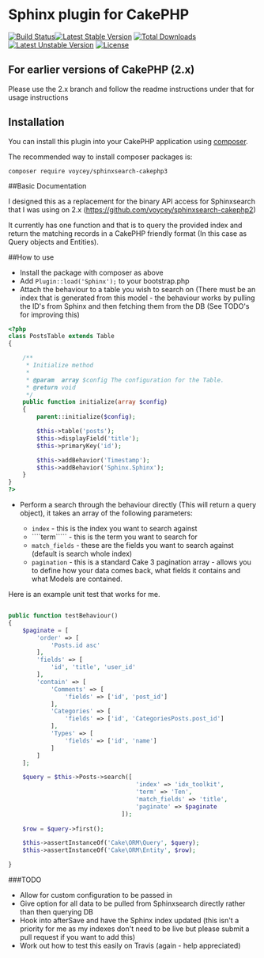 # Sphinx plugin for CakePHP

[![Build Status](https://travis-ci.org/voycey/sphinxsearch-cakephp3.svg)](https://travis-ci.org/voycey/sphinxsearch-cakephp3)[![Latest Stable Version](https://poser.pugx.org/voycey/sphinxsearch-cakephp3/v/stable)](https://packagist.org/packages/voycey/sphinxsearch-cakephp3) [![Total Downloads](https://poser.pugx.org/voycey/sphinxsearch-cakephp3/downloads)](https://packagist.org/packages/voycey/sphinxsearch-cakephp3) [![Latest Unstable Version](https://poser.pugx.org/voycey/sphinxsearch-cakephp3/v/unstable)](https://packagist.org/packages/voycey/sphinxsearch-cakephp3) [![License](https://poser.pugx.org/voycey/sphinxsearch-cakephp3/license)](https://packagist.org/packages/voycey/sphinxsearch-cakephp3)

## For earlier versions of CakePHP (2.x)
Please use the 2.x branch and follow the readme instructions under that for usage instructions

## Installation

You can install this plugin into your CakePHP application using [composer](http://getcomposer.org).

The recommended way to install composer packages is:

```
composer require voycey/sphinxsearch-cakephp3
```

##Basic Documentation

I designed this as a replacement for the binary API access for Sphinxsearch that I was using on 2.x (https://github.com/voycey/sphinxsearch-cakephp2)

It currently has one function and that is to query the provided index and return the matching records in a CakePHP friendly format (In this case as Query objects and Entities).

##How to use

* Install the package with composer as above
* Add ````Plugin::load('Sphinx');```` to your bootstrap.php
* Attach the behaviour to a table you wish to search on 
(There must be an index that is generated from this model - the behaviour works by pulling the ID's from Sphinx and then fetching them from the DB (See TODO's for improving this)

```php
<?php 
class PostsTable extends Table
{

    /**
     * Initialize method
     *
     * @param  array $config The configuration for the Table.
     * @return void
     */
    public function initialize(array $config)
    {
        parent::initialize($config);

        $this->table('posts');
        $this->displayField('title');
        $this->primaryKey('id');

        $this->addBehavior('Timestamp');
        $this->addBehavior('Sphinx.Sphinx');
    }
}
?>
```

* Perform a search through the behaviour directly (This will return a query object), it takes an array of the following parameters:

  * ````index```` - this is the index you want to search against
  * ````term````` - this is the term you want to search for
  * ````match_fields```` - these are the fields you want to search against (default is search whole index)
  * ````pagination```` - this is a standard Cake 3 pagination array - allows you to define how your data comes back, what fields it contains and what Models are contained.
  

Here is an example unit test that works for me.
```php

public function testBehaviour()
{
    $paginate = [
        'order' => [
            'Posts.id asc'
        ],
        'fields' => [
            'id', 'title', 'user_id'
        ],
        'contain' => [
            'Comments' => [
                'fields' => ['id', 'post_id']
            ],
            'Categories' => [
                'fields' => ['id', 'CategoriesPosts.post_id']
            ],
            'Types' => [
                'fields' => ['id', 'name']
            ]
        ]
    ];

    $query = $this->Posts->search([
                                    'index' => 'idx_toolkit', 
                                    'term' => 'Ten', 
                                    'match_fields' => 'title', 
                                    'paginate' => $paginate
                                ]);
    
    $row = $query->first();

    $this->assertInstanceOf('Cake\ORM\Query', $query);
    $this->assertInstanceOf('Cake\ORM\Entity', $row);

}
```
###TODO
* Allow for custom configuration to be passed in
* Give option for all data to be pulled from Sphinxsearch directly rather than then querying DB
* Hook into afterSave and have the Sphinx index updated (this isn't a priority for me as my indexes don't need to be live but please submit a pull request if you want to add this)
* Work out how to test this easily on Travis (again - help appreciated)
